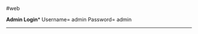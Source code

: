 #web

**********Admin Login***********
Username= admin
Password= admin
********************************

